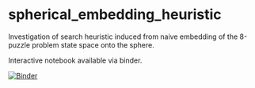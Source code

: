 # spherical_embedding_heuristic
Investigation of search heuristic induced from naive embedding of the 8-puzzle problem state space onto the sphere.

Interactive notebook available via binder.

[![Binder](https://mybinder.org/badge.svg)](https://mybinder.org/v2/gh/Kodyak/spherical_embedding_heuristic/master)
